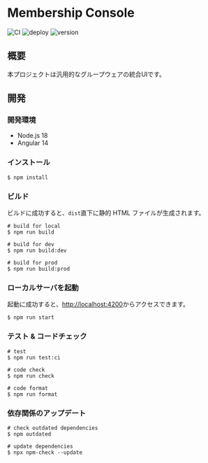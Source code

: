 # Membership Console

![CI](https://github.com/averak/membership-console/workflows/CI/badge.svg)
![deploy](https://github.com/averak/membership-console/workflows/deploy/badge.svg)
![version](https://img.shields.io/badge/version-1.0.0__SNAPSHOT-blue.svg)

## 概要

本プロジェクトは汎用的なグループウェアの統合UIです。

## 開発

### 開発環境

- Node.js 18
- Angular 14

### インストール

```shell
$ npm install
```

### ビルド

ビルドに成功すると、`dist`直下に静的 HTML ファイルが生成されます。

```shell
# build for local
$ npm run build

# build for dev
$ npm run build:dev

# build for prod
$ npm run build:prod
```

### ローカルサーバを起動

起動に成功すると、[http://localhost:4200](http://localhost:4200)からアクセスできます。

```shell
$ npm run start
```

### テスト & コードチェック

```shell
# test
$ npm run test:ci

# code check
$ npm run check

# code format
$ npm run format
```

### 依存関係のアップデート

```shell
# check outdated dependencies
$ npm outdated

# update dependencies
$ npx npm-check --update
```

